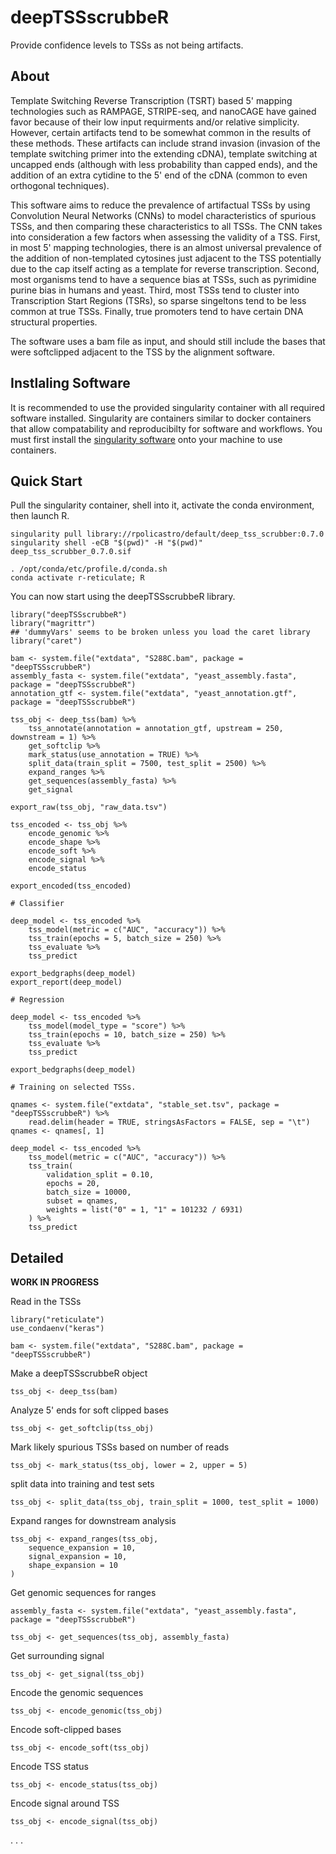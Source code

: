 # deepTSSscrubbeR

Provide confidence levels to TSSs as not being artifacts.

## About

Template Switching Reverse Transcription (TSRT) based 5' mapping technologies such as RAMPAGE, STRIPE-seq, and nanoCAGE
have gained favor because of their low input requirments and/or relative simplicity.
However, certain artifacts tend to be somewhat common in the results of these methods.
These artifacts can include strand invasion (invasion of the template switching primer into the extending cDNA),
template switching at uncapped ends (although with less probability than capped ends),
and the addition of an extra cytidine to the 5' end of the cDNA (common to even orthogonal techniques).

This software aims to reduce the prevalence of artifactual TSSs by using Convolution Neural Networks (CNNs) to model 
characteristics of spurious TSSs, and then comparing these characteristics to all TSSs.
The CNN takes into consideration a few factors when assessing the validity of a TSS.
First, in most 5' mapping technologies, there is an almost universal prevalence of the addition 
of non-templated cytosines just adjacent to the TSS potentially due to the cap itself acting as a template for reverse transcription.
Second, most organisms tend to have a sequence bias at TSSs, such as pyrimidine purine bias in humans and yeast.
Third, most TSSs tend to cluster into Transcription Start Regions (TSRs), so sparse singeltons tend to be less common at true TSSs.
Finally, true promoters tend to have certain DNA structural properties.

The software uses a bam file as input, and should still include the bases that were softclipped adjacent to the TSS by the alignment software.

## Instlaling Software

It is recommended to use the provided singularity container with all required software installed.
Singularity are containers similar to docker containers that allow compatability and reproducibilty for software and workflows.
You must first install the [singularity software](https://sylabs.io/guides/3.5/user-guide/quick_start.html#quick-installation-steps) 
onto your machine to use containers.



## Quick Start

Pull the singularity container, shell into it, activate the conda environment,
then launch R.
```
singularity pull library://rpolicastro/default/deep_tss_scrubber:0.7.0
singularity shell -eCB "$(pwd)" -H "$(pwd)" deep_tss_scrubber_0.7.0.sif

. /opt/conda/etc/profile.d/conda.sh
conda activate r-reticulate; R
```
You can now start using the deepTSSscrubbeR library.

```
library("deepTSSscrubbeR")
library("magrittr")
## 'dummyVars' seems to be broken unless you load the caret library
library("caret")

bam <- system.file("extdata", "S288C.bam", package = "deepTSSscrubbeR")
assembly_fasta <- system.file("extdata", "yeast_assembly.fasta", package = "deepTSSscrubbeR")
annotation_gtf <- system.file("extdata", "yeast_annotation.gtf", package = "deepTSSscrubbeR")

tss_obj <- deep_tss(bam) %>%
	tss_annotate(annotation = annotation_gtf, upstream = 250, downstream = 1) %>%
	get_softclip %>%
	mark_status(use_annotation = TRUE) %>%
	split_data(train_split = 7500, test_split = 2500) %>%
	expand_ranges %>%
	get_sequences(assembly_fasta) %>%
	get_signal

export_raw(tss_obj, "raw_data.tsv")

tss_encoded <- tss_obj %>%
	encode_genomic %>%
	encode_shape %>%
	encode_soft %>%
	encode_signal %>%
	encode_status

export_encoded(tss_encoded)

# Classifier

deep_model <- tss_encoded %>%
	tss_model(metric = c("AUC", "accuracy")) %>%
	tss_train(epochs = 5, batch_size = 250) %>%
	tss_evaluate %>%
	tss_predict

export_bedgraphs(deep_model)
export_report(deep_model)

# Regression

deep_model <- tss_encoded %>%
	tss_model(model_type = "score") %>%
	tss_train(epochs = 10, batch_size = 250) %>%
	tss_evaluate %>%
	tss_predict

export_bedgraphs(deep_model)

# Training on selected TSSs.

qnames <- system.file("extdata", "stable_set.tsv", package = "deepTSSscrubbeR") %>%
	read.delim(header = TRUE, stringsAsFactors = FALSE, sep = "\t")
qnames <- qnames[, 1]

deep_model <- tss_encoded %>%
	tss_model(metric = c("AUC", "accuracy")) %>%
	tss_train(
		validation_split = 0.10,
		epochs = 20,
		batch_size = 10000,
		subset = qnames,
		weights = list("0" = 1, "1" = 101232 / 6931)
	) %>%
	tss_predict

```

## Detailed

**WORK IN PROGRESS**

Read in the TSSs

```
library("reticulate")
use_condaenv("keras")

bam <- system.file("extdata", "S288C.bam", package = "deepTSSscrubbeR")
```

Make a deepTSSscrubbeR object

```
tss_obj <- deep_tss(bam)
```

Analyze 5' ends for soft clipped bases

```
tss_obj <- get_softclip(tss_obj)
```

Mark likely spurious TSSs based on number of reads

```
tss_obj <- mark_status(tss_obj, lower = 2, upper = 5)
```

split data into training and test sets

```
tss_obj <- split_data(tss_obj, train_split = 1000, test_split = 1000)
```

Expand ranges for downstream analysis

```
tss_obj <- expand_ranges(tss_obj,
	sequence_expansion = 10,
	signal_expansion = 10,
	shape_expansion = 10
)
```

Get genomic sequences for ranges

```
assembly_fasta <- system.file("extdata", "yeast_assembly.fasta", package = "deepTSSscrubbeR") 

tss_obj <- get_sequences(tss_obj, assembly_fasta)
```

Get surrounding signal

```
tss_obj <- get_signal(tss_obj)
```

Encode the genomic sequences

```
tss_obj <- encode_genomic(tss_obj)
```

Encode soft-clipped bases

```
tss_obj <- encode_soft(tss_obj)
```

Encode TSS status

```
tss_obj <- encode_status(tss_obj)
```

Encode signal around TSS

```
tss_obj <- encode_signal(tss_obj)
```

.
.
.
